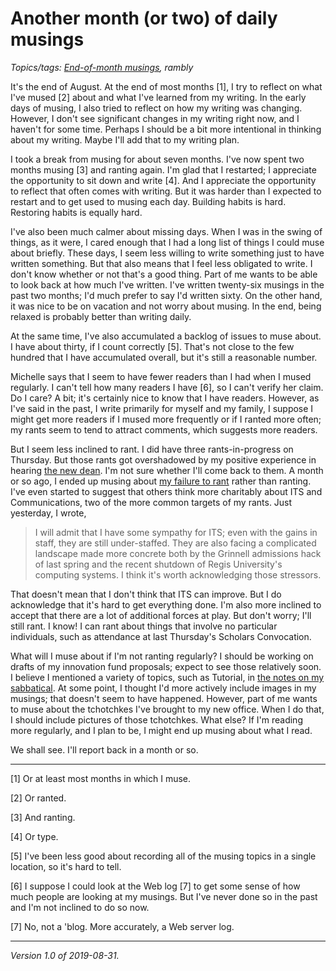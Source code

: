 Another month (or two) of daily musings
=======================================

*Topics/tags: [End-of-month musings](index-monthly), rambly*

It's the end of August.  At the end of most months [1], I try to reflect
on what I've mused [2] about and what I've learned from my writing.
In the early days of musing, I also tried to reflect on how my writing
was changing.  However, I don't see significant changes in my writing
right now, and I haven't for some time.  Perhaps I should be a bit more
intentional in thinking about my writing.  Maybe I'll add that to my
writing plan.

I took a break from musing for about seven months.  I've now spent
two months musing [3] and ranting again.  I'm glad that I restarted; I
appreciate the opportunity to sit down and write [4].  And I appreciate
the opportunity to reflect that often comes with writing.  But it was
harder than I expected to restart and to get used to musing each day.
Building habits is hard.  Restoring habits is equally hard.  

I've also been much calmer about missing days.  When I was in the swing
of things, as it were, I cared enough that I had a long list of things
I could muse about briefly.  These days, I seem less willing to write
something just to have written something.  But that also means that I 
feel less obligated to write.  I don't know whether or not that's a 
good thing.  Part of me wants to be able to look back at how much I've
written.  I've written twenty-six musings in the past two months; I'd
much prefer to say I'd written sixty.  On the other hand, it was nice to
be on vacation and not worry about musing.  In the end, being relaxed
is probably better than writing daily.

At the same time, I've also accumulated a backlog of issues to muse
about.  I have about thirty, if I count correctly [5].  That's not
close to the few hundred that I have accumulated overall, but it's
still a reasonable number.

Michelle says that I seem to have fewer readers than I had when I
mused regularly.  I can't tell how many readers I have [6], so I
can't verify her claim.  Do I care?  A bit; it's certainly nice to
know that I have readers.  However, as I've said in the past, I write
primarily for myself and my family,  I suppose I might get more readers
if I mused more frequently or if I ranted more often; my rants
seem to tend to attract comments, which suggests more readers.

But I seem less inclined to rant.  I did have three rants-in-progress
on Thursday.  But those rants got overshadowed by my positive
experience in hearing [the new dean](new-dean-2019-08-28).  I'm not
sure whether I'll come back to them.  A month or so ago, I ended
up musing about [my failure to rant](failing-to-rant-2019-07-23)
rather than ranting.  I've even started to suggest that others think
more charitably about ITS and Communications, two of the more common
targets of my rants.  Just yesterday, I wrote,

> I will admit that I have some sympathy for ITS; even with the gains in
staff, they are still under-staffed.  They are also facing a complicated
landscape made more concrete both by the Grinnell admissions hack of last
spring and the recent shutdown of Regis University's computing systems.
I think it's worth acknowledging those stressors.

That doesn't mean that I don't think that ITS can improve.  But I do
acknowledge that it's hard to get everything done.  I'm also more 
inclined to accept that there are a lot of additional forces at play.
But don't worry; I'll still rant.  I know!  I can rant about things
that involve no particular individuals, such as attendance at last
Thursday's Scholars Convocation.

What will I muse about if I'm not ranting regularly?  I should be working
on drafts of my innovation fund proposals; expect to see those relatively
soon.  I believe I mentioned a variety of topics, such as Tutorial, in
[the notes on my sabbatical](sabbatical-2019-08-30).  At some point,
I thought I'd more actively include images in my musings; that doesn't
seem to have happened.  However, part of me wants to muse about the
tchotchkes I've brought to my new office.  When I do that, I should 
include pictures of those tchotchkes.  What else?  If I'm reading more
regularly, and I plan to be, I might end up musing about what I read.

We shall see.  I'll report back in a month or so.

---

[1] Or at least most months in which I muse.

[2] Or ranted.

[3] And ranting.

[4] Or type.

[5] I've been less good about recording all of the musing topics in a
single location, so it's hard to tell.

[6] I suppose I could look at the Web log [7] to get some sense of how much
people are looking at my musings.  But I've never done so in the past and
I'm not inclined to do so now.

[7] No, not a 'blog.  More accurately, a Web server log.

---

*Version 1.0 of 2019-08-31.*
